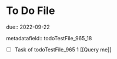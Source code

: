 # To Do File

due:: 2022-09-22

metadatafield:: todoTestFile_965_18

- [ ] Task of todoTestFile_965 1 [[Query me]]
